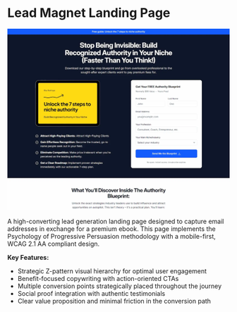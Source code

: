 # Lead Magnet Landing Page

![Lead Magnet Landing Page Screenshot](./screenshot.webp)

A high-converting lead generation landing page designed to capture email addresses in exchange for a premium ebook. This page implements the Psychology of Progressive Persuasion methodology with a mobile-first, WCAG 2.1 AA compliant design.

**Key Features:**

- Strategic Z-pattern visual hierarchy for optimal user engagement
- Benefit-focused copywriting with action-oriented CTAs
- Multiple conversion points strategically placed throughout the journey
- Social proof integration with authentic testimonials
- Clear value proposition and minimal friction in the conversion path
